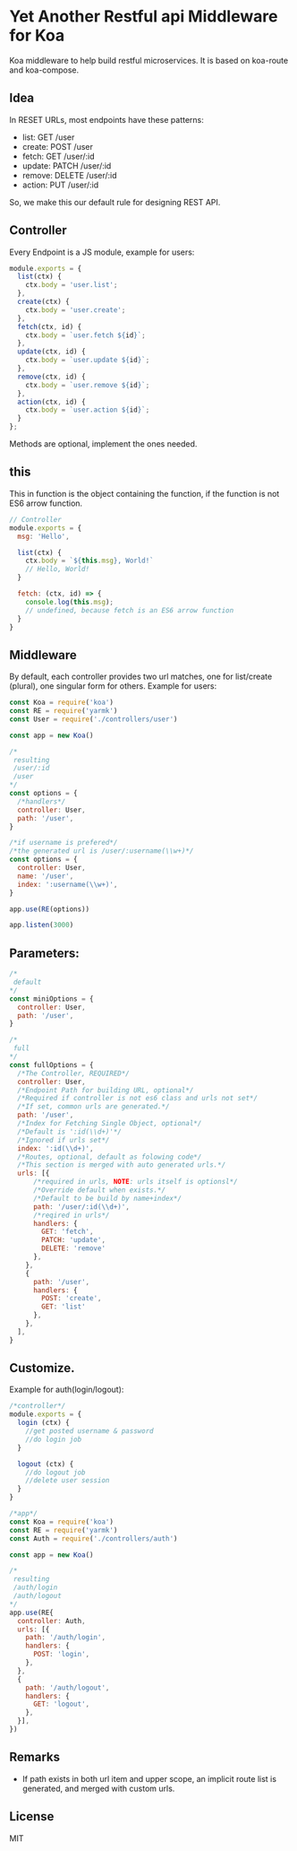 # Yet Another Restful api Middleware for Koa

Koa middleware to help build restful microservices. It is based on koa-route and koa-compose.

## Idea
In RESET URLs, most endpoints have these patterns:

* list:   GET /user
* create: POST /user
* fetch:  GET /user/:id
* update: PATCH /user/:id
* remove: DELETE /user/:id
* action: PUT /user/:id

So, we make this our default rule for designing REST API.

## Controller

Every Endpoint is a JS module, example for users:

```js
module.exports = {
  list(ctx) {
    ctx.body = 'user.list';
  },
  create(ctx) {
    ctx.body = 'user.create';
  },
  fetch(ctx, id) {
    ctx.body = `user.fetch ${id}`;
  },
  update(ctx, id) {
    ctx.body = `user.update ${id}`;
  },
  remove(ctx, id) {
    ctx.body = `user.remove ${id}`;
  },
  action(ctx, id) {
    ctx.body = `user.action ${id}`;
  }
};
```

Methods are optional, implement the ones needed.

## this

This in function is the object containing the function, if the function is not ES6 arrow function.

```js
// Controller
module.exports = {
  msg: 'Hello',

  list(ctx) {
    ctx.body = `${this.msg}, World!`
    // Hello, World!
  }

  fetch: (ctx, id) => {
    console.log(this.msg);
    // undefined, because fetch is an ES6 arrow function
  }
}
```

## Middleware

By default, each controller provides two url matches, one for list/create (plural), one singular form for others. Example for users:

```js
const Koa = require('koa')
const RE = require('yarmk')
const User = require('./controllers/user')

const app = new Koa()

/*
 resulting
 /user/:id
 /user
*/
const options = {
  /*handlers*/
  controller: User,
  path: '/user',
}

/*if username is prefered*/
/*the generated url is /user/:username(\\w+)*/
const options = {
  controller: User,
  name: '/user',
  index: ':username(\\w+)',
}

app.use(RE(options))

app.listen(3000)
```

## Parameters:
```js
/*
 default
*/
const miniOptions = {
  controller: User,
  path: '/user',
}

/*
 full
*/
const fullOptions = {
  /*The Controller, REQUIRED*/
  controller: User,
  /*Endpoint Path for building URL, optional*/
  /*Required if controller is not es6 class and urls not set*/
  /*If set, common urls are generated.*/
  path: '/user',
  /*Index for Fetching Single Object, optional*/
  /*Default is ':id(\\d+)'*/
  /*Ignored if urls set*/
  index: ':id(\\d+)',
  /*Routes, optional, default as folowing code*/
  /*This section is merged with auto generated urls.*/
  urls: [{
      /*required in urls, NOTE: urls itself is optionsl*/
      /*Override default when exists.*/
      /*Default to be build by name+index*/
      path: '/user/:id(\\d+)',
      /*reqired in urls*/
      handlers: {
        GET: 'fetch',
        PATCH: 'update',
        DELETE: 'remove'
      },
    },
    {
      path: '/user',
      handlers: {
        POST: 'create',
        GET: 'list'
      },
    },
  ],
}
```

## Customize. 

Example for auth(login/logout):

```js
/*controller*/
module.exports = {
  login (ctx) {
    //get posted username & password
    //do login job
  }

  logout (ctx) {
    //do logout job
    //delete user session
  }
}

/*app*/
const Koa = require('koa')
const RE = require('yarmk')
const Auth = require('./controllers/auth')

const app = new Koa()

/*
 resulting 
 /auth/login
 /auth/logout
*/
app.use(RE{
  controller: Auth,
  urls: [{
    path: '/auth/login',
    handlers: {
      POST: 'login',
    },
  },
  {
    path: '/auth/logout',
    handlers: {
      GET: 'logout',
    },
  }],
})
```

## Remarks

* If path exists in both url item and upper scope, an implicit route list is generated, and merged with custom urls.

## License

  MIT

